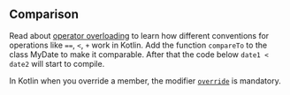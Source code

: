 ## Comparison

Read about [operator overloading](http://kotlinlang.org/docs/reference/operator-overloading.html)
to learn how different conventions for operations like `==`, `<`, `+` work in Kotlin.
Add the function `compareTo` to the class MyDate to make it comparable.
After that the code below `date1 < date2` will start to compile.

In Kotlin when you override a member, the modifier
[`override`](http://kotlinlang.org/docs/reference/classes.html#overriding-members) is mandatory.
